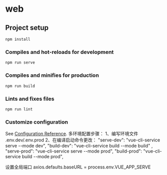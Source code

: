 # web

## Project setup
```
npm install
```

### Compiles and hot-reloads for development
```
npm run serve
```

### Compiles and minifies for production
```
npm run build
```

### Lints and fixes files
```
npm run lint
```

### Customize configuration
See [Configuration Reference](https://cli.vuejs.org/config/).
多环境配置步骤：
1、编写环境文件 .env.dev/.env.prod
2、在编译启动命令更改：
        "serve-dev": "vue-cli-service serve --mode dev",
        "build-dev": "vue-cli-service build --mode build" ,
        "serve-prod": "vue-cli-service serve --mode prod",
        "build-prod": "vue-cli-service build --mode prod",


设置全局端口
axios.defaults.baseURL = process.env.VUE_APP_SERVE
<!--    这个router-view就是页面http"//8080/xxxx/xx的内容填充进去-->